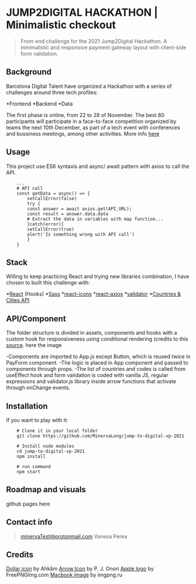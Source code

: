 # JUMP2DIGITAL HACKATHON | Minimalistic checkout

> Front-end challenge for the 2021 Jump2Digital Hackathon. A minimalistic and responsive payment gateway layout with client-side form validation.
## Background

Barcelona Digital Talent have organized a Hackathon with a series of challenges around three tech profiles:

*Frontend
*Backend
*Data

The first phase is online, from 22 to 28 of November. The best 80 participants will participate in a face-to-face competition organized by teams the next 10th December, as part of a tech event with conferences and bussiness meetings, among other activities. More info [here](https://barcelonadigitaltalent.com/jump2digital/)

## Usage

This project use ES6 syntaxis and async/ await pattern with axios to call the API.

```shell
    ...
    # API call
    const getData = async() => {
        setCallError(false)
        try {
        const answer = await axios.get(API_URL);
        const result = answer.data.data
        # Extract the data in variables with map function...
        }catch(error){
        setCallError(true)
        alert('Is something wrong with API call')
        }
    }   
```   

## Stack 

Willing to keep practicing React and trying new libraries combination, I have chosen to built this challenge with:

*[React](https://reactjs.org/) (Hooks)
*[Sass](https://sass-lang.com/)
*[react-icons](https://react-icons.github.io/react-icons/)
*[react-axios](https://www.npmjs.com/package/react-axios)
*[validator](https://github.com/validatorjs/validator.js)
*[Countries & Cities API](shorturl.at/iqM07)

## API/Component

The folder structure is divided in assets, components and hooks with a custom hook for responsiveness using conditional rendering (credits to this [source](https://blog.logrocket.com/developing-responsive-layouts-with-react-hooks/).
here the image

-Components are imported to App.js except Button, which is reused twice in PayForm component. 
-The logic is placed in App component and passed to components through props. 
-The list of countries and codes is called from useEffect hook and form validation is coded with vanilla JS, regular expressions and validator.js library inside arrow functions that activate through onChange events.
## Installation

If you want to play with it:

```shell
    # Clone it in your local folder
    git clone https://github.com/MinervaLong/jump-to-digital-vp-2021

    # Install node modules
    cd jump-to-digital-vp-2021
    npm install
```

```shell
    # run command
    npm start
```
## Roadmap and visuals

github pages here
## Contact info

> minervaTest@protonmail.com Vanesa Perea

## Credits

[Dollar icon](https://www.freeiconspng.com/img/3541) by Ahkâm
[Arrow Icon](https://www.iconspedia.com/icon/arrow-left-vector-icon-44399.html) by P. J. Onori
[Apple logo](https://www.freepngimg.com/icon/58796-logo-information-apple-icon-free-hd-image) by FreePNGImg.com
[Macbook image](https://imgpng.ru/download/48852) by imgpng.ru